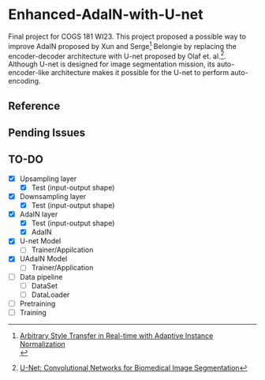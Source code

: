 # Enhanced-AdaIN-with-U-net
Final project for COGS 181 WI23. This project proposed a possible way to improve AdaIN proposed by Xun and Serge[^1] Belongie by replacing the encoder-decoder architecture with U-net proposed by Olaf et. al.[^2]. Although U-net is designed for image segmentation mission, its auto-encoder-like architecture makes it possible for the U-net to perform auto-encoding.<br>

## Reference
[^1]: [Arbitrary Style Transfer in Real-time with Adaptive Instance Normalization](https://arxiv.org/abs/1703.06868)<br>
[^2]: [U-Net: Convolutional Networks for Biomedical Image Segmentation](https://arxiv.org/abs/1505.04597)

## Pending Issues

## TO-DO
 - [x] Upsampling layer
   - [x] Test (input-output shape)
 - [x] Downsampling layer
   - [x] Test (input-output shape)
 - [x] AdaIN layer
   - [x] Test (input-output shape)
   - [x] AdaIN
 - [x] U-net Model
   - [ ] Trainer/Appilcation
 - [x] UAdaIN Model
   - [ ] Trainer/Application
 - [ ] Data pipeline
   - [ ] DataSet
   - [ ] DataLoader
 - [ ] Pretraining
 - [ ] Training